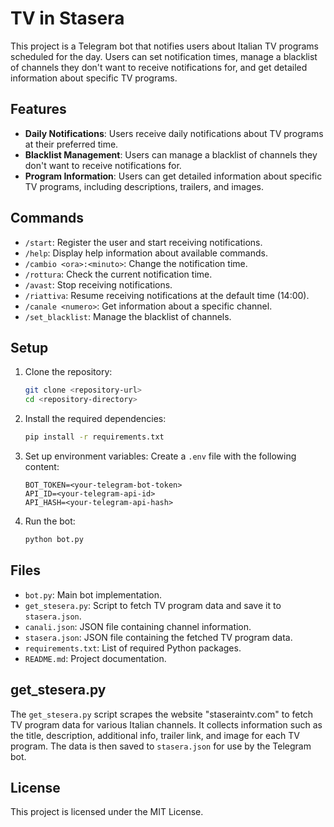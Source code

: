 # TV in Stasera

This project is a Telegram bot that notifies users about Italian TV programs scheduled for the day. Users can set notification times, manage a blacklist of channels they don't want to receive notifications for, and get detailed information about specific TV programs.

## Features

- **Daily Notifications**: Users receive daily notifications about TV programs at their preferred time.
- **Blacklist Management**: Users can manage a blacklist of channels they don't want to receive notifications for.
- **Program Information**: Users can get detailed information about specific TV programs, including descriptions, trailers, and images.

## Commands

- `/start`: Register the user and start receiving notifications.
- `/help`: Display help information about available commands.
- `/cambio <ora>:<minuto>`: Change the notification time.
- `/rottura`: Check the current notification time.
- `/avast`: Stop receiving notifications.
- `/riattiva`: Resume receiving notifications at the default time (14:00).
- `/canale <numero>`: Get information about a specific channel.
- `/set_blacklist`: Manage the blacklist of channels.

## Setup

1. Clone the repository:
    ```sh
    git clone <repository-url>
    cd <repository-directory>
    ```

2. Install the required dependencies:
    ```sh
    pip install -r requirements.txt
    ```

3. Set up environment variables:
    Create a `.env` file with the following content:
    ```env
    BOT_TOKEN=<your-telegram-bot-token>
    API_ID=<your-telegram-api-id>
    API_HASH=<your-telegram-api-hash>
    ```

4. Run the bot:
    ```sh
    python bot.py
    ```

## Files

- `bot.py`: Main bot implementation.
- `get_stesera.py`: Script to fetch TV program data and save it to `stasera.json`.
- `canali.json`: JSON file containing channel information.
- `stasera.json`: JSON file containing the fetched TV program data.
- `requirements.txt`: List of required Python packages.
- `README.md`: Project documentation.

## get_stesera.py

The `get_stesera.py` script scrapes the website "staseraintv.com" to fetch TV program data for various Italian channels. It collects information such as the title, description, additional info, trailer link, and image for each TV program. The data is then saved to `stasera.json` for use by the Telegram bot.

## License

This project is licensed under the MIT License.